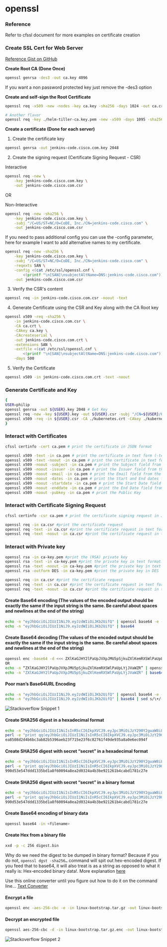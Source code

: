 # openssl

### Reference
Refer to cfssl document for more examples on certificate creation

### Create SSL Cert for Web Server
[Reference Gist on GitHub](https://gist.github.com/fntlnz/cf14feb5a46b2eda428e000157447309)

**Create Root CA (Done Once)**

```bash
openssl genrsa -des3 -out ca.key 4096
```
If you want a non password protected key just remove the -des3 option

**Create and self-sign the Root Certificate**

```bash
openssl req -x509 -new -nodes -key ca.key -sha256 -days 1024 -out ca.crt

# Another flavor
openssl req -key ./helm-tiller-ca.key.pem -new -x509 -days 1095 -sha256 -out helm-tiller-ca.cert.pem -extensions v3_ca
```

**Create a certificate (Done for each server)**

1. Create the certificate key

```bash
openssl genrsa -out jenkins-code.cisco.com.key 2048
```

2. Create the signing request (Certificate Signing Request - CSR)

Interactive

```bash
openssl req -new \
    -key jenkins-code.cisco.com.key \
    -out jenkins-code.cisco.com.csr
```

OR

Non-Interactive

```bash
openssl req -new -sha256 \
    -key jenkins-code.cisco.com.key \
    -subj "/C=US/ST=NC/O=CoDE, Inc./CN=jenkins-code.cisco.com" \
    -out jenkins-code.cisco.com.csr
```

If you need to pass additional config you can use the -config parameter, here for example I want to add alternative names to my certificate.

```bash
openssl req -new -sha256 \
    -key jenkins-code.cisco.com.key \
    -subj "/C=US/ST=NC/O=CoDE, Inc./CN=jenkins-code.cisco.com" \
    -reqexts SAN \
    -config <(cat /etc/ssl/openssl.cnf \
        <(printf "\n[SAN]\nsubjectAltName=DNS:jenkins-code.cisco.com")) \
    -out jenkins-code.cisco.com.csr
```

3. Verify the CSR's content

```bash
openssl req -in jenkins-code.cisco.com.csr -noout -text
```

4. Generate Certificate using the CSR and Key along with the CA Root key

```bash
openssl x509 -req -sha256 \
    -in jenkins-code.cisco.com.csr \
    -CA ca.crt \
    -CAkey ca.key \
    -CAcreateserial \
    -out jenkins-code.cisco.com.crt \
    -extensions SAN \
    -extfile <(cat /etc/ssl/openssl.cnf \
        <(printf "\n[SAN]\nsubjectAltName=DNS:jenkins-code.cisco.com")) \
    -days 500
```

5. Verify the Certificate

```bash
openssl x509 -in jenkins-code.cisco.com.crt -text -noout
```

### Generate Certificate and Key

```bash
{
USER=philip
openssl genrsa -out ${USER}.key 2048 # Get Key
openssl req -new -key ${USER}.key -out ${USER}.csr -subj "/CN=${USER}/O=CoDE" # Create a CSR
openssl x509 -req -in ${USER}.csr -CA ./kubernetes.crt -CAkey ./kubernetes.key -CAcreateserial -out ${USER}.crt # Generate Certificate
}
```

### Interact with Certificates

```bash
cfssl certinfo -cert ca.pem # print the certificate in JSON format

openssl x509 -text -in ca.pem # print the certificate in text form (-text)
openssl x509 -text -noout -in ca.pem # print the certificate in text form (-text), minus the certificate (-noout)
openssl x509 -noout -subject -in ca.pem # print the Subject field from the certificate
openssl x509 -noout -issuer -in ca.pem # print the Issuer field from the certificate
openssl x509 -noout -email -in ca.pem # print the Email field from the certificate
openssl x509 -noout -dates -in ca.pem # print the Start and End dates field from the certificate
openssl x509 -noout -startdate -in ca.pem # print the Start Date field from the certificate
openssl x509 -noout -enddate -in ca.pem # print the End Date field from the certificate
openssl x509 -noout -pubkey -in ca.pem # print the Public Key
```

### Interact with Certificate Signing Request

```bash
cfssl certinfo -csr ca.pem # print the certificate signing request in JSON format

openssl req -in ca.csr #print the certificate request
openssl req -text -in ca.csr #print the certificate request in text form
openssl req -text -noout -in ca.csr #print the certificate request in text form without the certificate
```

### Interact with Private key

```bash
openssl rsa -in ca-key.pem #print the (RSA) private key
openssl rsa -text -in ca-key.pem #print the private key in text format
openssl rsa -text -noout -in ca-key.pem #print the private key in text format, but do not print the private key out
openssl rsa -outform DES -in ca-key.pem #print the private key in DES 
```

```bash
openssl req -in ca.csr #print the certificate request
openssl req -text -in ca.csr #print the certificate request in text form
openssl req -text -noout -in ca.csr #print the certificate request in text form without the certificate
```



#### Create Base64 encoding (The values of the encoded output should be exactly the same if the input string is the same. Be careful about spaces and newlines at the end of the string)

```bash
echo -n "eyJhbGciOiJIUzI1NiJ9.eyJzdWIiOiJKb2UifQ" | openssl base64 -e -A
echo -n "eyJhbGciOiJIUzI1NiJ9.eyJzdWIiOiJKb2UifQ" | base64
```

#### Create Base64 decoding (The values of the encoded output should be exactly the same if the input string is the same. Be careful about spaces and newlines at the end of the string)

```bash
openssl enc -base64 -d <<< ZXlKaGJHY2lPaUpJVXpJMU5pSjkuZXlKemRXSWlPaUpLYjJVaWZR 
OR
echo -n “ZXlKaGJHY2lPaUpJVXpJMU5pSjkuZXlKemRXSWlPaUpLYjJVaWZR” | openssl base64 -d -A
echo -n "ZXlKaGJHY2lPaUpJVXpJMU5pSjkuZXlKemRXSWlPaUpLYjJVaWZR" | base64 --decode
```

#### Poor man’s Base64URL Encoding

```bash
echo -n "eyJhbGciOiJIUzI1NiJ9.eyJzdWIiOiJKb2UifQ" | openssl base64 -e -A | sed s/\+/-/ | sed -E s/=+$//
echo -n "eyJhbGciOiJIUzI1NiJ9.eyJzdWIiOiJKb2UifQ" | base64 | sed s/\+/-/ | sed -E s/=+$//
```

![Stackoverflow Snippet 1](https://s3.amazonaws.com/us-east-1-anand-files/media-files-shared/base64-encoding.png)

#### Create SHA256 digest in a hexadecimal format

```bash
echo -n "eyJhbGciOiJIUzI1NiIsInR5cCI6IkpXVCJ9.eyJpc3MiOiJzY290Y2guaW8iLCJleHAiOjEzMDA4MTkzODAsIm5hbWUiOiJDaHJpcyBTZXZpbGxlamEiLCJhZG1pbiI6dHJ1ZX0=" | openssl dgst -sha256
perl -e "print qq(eyJhbGciOiJIUzI1NiIsInR5cCI6IkpXVCJ9.eyJpc3MiOiJzY290Y2guaW8iLCJleHAiOjEzMDA4MTkzODAsIm5hbWUiOiJDaHJpcyBTZXZpbGxlamEiLCJhZG1pbiI6dHJ1ZX0=)" | openssl dgst -sha256
ea8508d2d4b6bc3ab82b5396aeb23f715e23f6c82761f49de935a8a0e6ec094f
```

#### Create SHA256 digest with secret “secret” in a hexadecimal format

```bash
echo -n "eyJhbGciOiJIUzI1NiIsInR5cCI6IkpXVCJ9.eyJpc3MiOiJzY290Y2guaW8iLCJleHAiOjEzMDA4MTkzODAsIm5hbWUiOiJDaHJpcyBTZXZpbGxlamEiLCJhZG1pbiI6dHJ1ZX0=" | openssl dgst -sha256 -hmac ‘secret’
perl -e "print qq(eyJhbGciOiJIUzI1NiIsInR5cCI6IkpXVCJ9.eyJpc3MiOiJzY290Y2guaW8iLCJleHAiOjEzMDA4MTkzODAsIm5hbWUiOiJDaHJpcyBTZXZpbGxlamEiLCJhZG1pbiI6dHJ1ZX0=)" | openssl dgst -sha256 -hmac 'secret'
990d53e547ddd1335bd1a8f60094a8ea2d0324a4b3be921261b4cabd1781c27e
```

#### Create SHA256 digest with secret “secret” in a binary format

```bash
echo -n "eyJhbGciOiJIUzI1NiIsInR5cCI6IkpXVCJ9.eyJpc3MiOiJzY290Y2guaW8iLCJleHAiOjEzMDA4MTkzODAsIm5hbWUiOiJDaHJpcyBTZXZpbGxlamEiLCJhZG1pbiI6dHJ1ZX0=" | openssl dgst -sha256 -hmac ‘secret’ -binary
perl -e "print qq(eyJhbGciOiJIUzI1NiIsInR5cCI6IkpXVCJ9.eyJpc3MiOiJzY290Y2guaW8iLCJleHAiOjEzMDA4MTkzODAsIm5hbWUiOiJDaHJpcyBTZXZpbGxlamEiLCJhZG1pbiI6dHJ1ZX0=)" | openssl dgst -sha256 -hmac ‘secret’ -binary
990d53e547ddd1335bd1a8f60094a8ea2d0324a4b3be921261b4cabd1781c27e
```

#### Create Base64 encoding of binary data

```bash
openssl base64 -in <filename>
```

#### Create Hex from a binary file

```bash
xxd -p -c 256 digest.bin
```

Why do we need the digest to be dumped in binary format? Because if you do not, `openssl dgst -sha256…` command will spit out hex-encoded digest. If you feed that to base64, it will also treat is as a string as opposed to what it really is: Hex-encoded binary data!. More explanation [here](http://stackoverflow.com/questions/32188149/difference-between-cryptojs-enc-base64-stringify-and-normal-base64-encryption)

Use this online converter until you figure out how to do it on the command line...
[Text Converter](http://www.percederberg.net/tools/text_converter.html)

#### Encrypt a file 

```bash
openssl enc -aes-256-cbc -e -in linux-bootstrap.tar.gz -out linux-bootstrap.tar.gz.enc
```

#### Decrypt an encrypted file

```bash
openssl aes-256-cbc -d -in linux-bootstrap.tar.gz.enc -out linux-bootstrap.tar.gz
```

![Stackoverflow Snippet 2](https://s3.amazonaws.com/us-east-1-anand-files/media-files-shared/openssl-footer.png)
